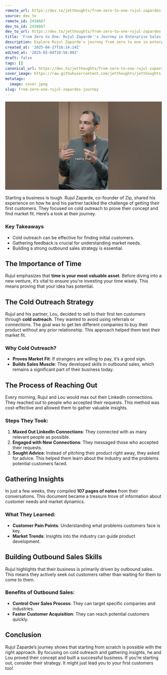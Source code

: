 ```yaml
---
remote_url: https://dev.to/jetthoughts/from-zero-to-one-rujul-zapardes-journey-in-enterprise-sales-1c8m
source: dev_to
remote_id: 2438667
dev_to_id: 2438667
dev_to_url: https://dev.to/jetthoughts/from-zero-to-one-rujul-zapardes-journey-in-enterprise-sales-1c8m
title: 'From Zero to One: Rujul Zaparde''s Journey in Enterprise Sales'
description: Explore Rujul Zaparde's journey from zero to one in enterprise sales. Learn how cold outreach and gathering insights helped him and his partner secure their first customers.
created_at: '2025-04-27T16:14:14Z'
edited_at: '2025-05-04T10:56:09Z'
draft: false
tags: []
canonical_url: https://dev.to/jetthoughts/from-zero-to-one-rujul-zapardes-journey-in-enterprise-sales-1c8m
cover_image: https://raw.githubusercontent.com/jetthoughts/jetthoughts.github.io/master/content/blog/from-zero-one-rujul-zapardes-journey/cover.jpeg
metatags:
  image: cover.jpeg
slug: from-zero-one-rujul-zapardes-journey
---
```

[![From Zero to One: Rujul Zaparde's Journey in Enterprise Sales](file_0.jpg)](https://www.youtube.com/watch?v=wfyNj_hH5zQ)

Starting a business is tough. Rujul Zaparde, co-founder of Zip, shared his experience on how he and his partner tackled the challenge of getting their first customers. They focused on cold outreach to prove their concept and find market fit. Here’s a look at their journey.

### Key Takeaways

*   Cold outreach can be effective for finding initial customers.
*   Gathering feedback is crucial for understanding market needs.
*   Building a strong outbound sales strategy is essential.

## The Importance of Time

Rujul emphasizes that **time is your most valuable asset**. Before diving into a new venture, it’s vital to ensure you’re investing your time wisely. This means proving that your idea has potential.

## The Cold Outreach Strategy

Rujul and his partner, Lou, decided to sell to their first ten customers through **cold outreach**. They wanted to avoid using referrals or connections. The goal was to get ten different companies to buy their product without any prior relationship. This approach helped them test their market fit.

### Why Cold Outreach?

*   **Proves Market Fit**: If strangers are willing to pay, it’s a good sign.
*   **Builds Sales Muscle**: They developed skills in outbound sales, which remains a significant part of their business today.

## The Process of Reaching Out

Every morning, Rujul and Lou would max out their LinkedIn connections. They reached out to people who accepted their requests. This method was cost-effective and allowed them to gather valuable insights.

### Steps They Took:

1.  **Maxed Out LinkedIn Connections**: They connected with as many relevant people as possible.
2.  **Engaged with New Connections**: They messaged those who accepted their requests.
3.  **Sought Advice**: Instead of pitching their product right away, they asked for advice. This helped them learn about the industry and the problems potential customers faced.

## Gathering Insights

In just a few weeks, they compiled **107 pages of notes** from their conversations. This document became a treasure trove of information about customer needs and market dynamics.

### What They Learned:

*   **Customer Pain Points**: Understanding what problems customers face is key.
*   **Market Trends**: Insights into the industry can guide product development.

## Building Outbound Sales Skills

Rujul highlights that their business is primarily driven by outbound sales. This means they actively seek out customers rather than waiting for them to come to them.

### Benefits of Outbound Sales:

*   **Control Over Sales Process**: They can target specific companies and industries.
*   **Faster Customer Acquisition**: They can reach potential customers quickly.

## Conclusion

Rujul Zaparde’s journey shows that starting from scratch is possible with the right approach. By focusing on cold outreach and gathering insights, he and Lou proved their concept and built a successful business. If you’re starting out, consider their strategy. It might just lead you to your first customers too!